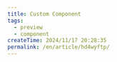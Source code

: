 ```yaml
---
title: Custom Component
tags:
  - preview
  - component
createTime: 2024/11/17 20:28:35
permalink: /en/article/hd4wyftp/
---
```


<CustomComponent />
